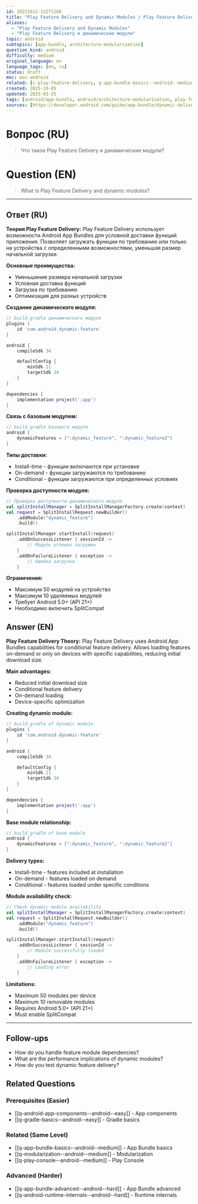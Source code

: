 ```yaml
---
id: 20251012-12271166
title: "Play Feature Delivery and Dynamic Modules / Play Feature Delivery и динамические модули"
aliases:
  - "Play Feature Delivery and Dynamic Modules"
  - "Play Feature Delivery и динамические модули"
topic: android
subtopics: [app-bundle, architecture-modularization]
question_kind: android
difficulty: medium
original_language: en
language_tags: [en, ru]
status: draft
moc: moc-android
related: [c-play-feature-delivery, q-app-bundle-basics--android--medium, q-modularization--android--medium]
created: 2025-10-05
updated: 2025-01-25
tags: [android/app-bundle, android/architecture-modularization, play-feature-delivery, dynamic-modules, app-bundle, modularization, difficulty/medium]
sources: [https://developer.android.com/guide/app-bundle/dynamic-delivery]
---
```


# Вопрос (RU)
> Что такое Play Feature Delivery и динамические модули?

# Question (EN)
> What is Play Feature Delivery and dynamic modules?

---

## Ответ (RU)

**Теория Play Feature Delivery:**
Play Feature Delivery использует возможности Android App Bundles для условной доставки функций приложения. Позволяет загружать функции по требованию или только на устройства с определенными возможностями, уменьшая размер начальной загрузки.

**Основные преимущества:**
- Уменьшение размера начальной загрузки
- Условная доставка функций
- Загрузка по требованию
- Оптимизация для разных устройств

**Создание динамического модуля:**
```groovy
// build.gradle динамического модуля
plugins {
    id 'com.android.dynamic-feature'
}

android {
    compileSdk 34

    defaultConfig {
        minSdk 21
        targetSdk 34
    }
}

dependencies {
    implementation project(':app')
}
```

**Связь с базовым модулем:**
```groovy
// build.gradle базового модуля
android {
    dynamicFeatures = [":dynamic_feature", ":dynamic_feature2"]
}
```

**Типы доставки:**
- Install-time - функции включаются при установке
- On-demand - функции загружаются по требованию
- Conditional - функции загружаются при определенных условиях

**Проверка доступности модуля:**
```kotlin
// Проверка доступности динамического модуля
val splitInstallManager = SplitInstallManagerFactory.create(context)
val request = SplitInstallRequest.newBuilder()
    .addModule("dynamic_feature")
    .build()

splitInstallManager.startInstall(request)
    .addOnSuccessListener { sessionId ->
        // Модуль успешно загружен
    }
    .addOnFailureListener { exception ->
        // Ошибка загрузки
    }
```

**Ограничения:**
- Максимум 50 модулей на устройство
- Максимум 10 удаляемых модулей
- Требует Android 5.0+ (API 21+)
- Необходимо включить SplitCompat

## Answer (EN)

**Play Feature Delivery Theory:**
Play Feature Delivery uses Android App Bundles capabilities for conditional feature delivery. Allows loading features on-demand or only on devices with specific capabilities, reducing initial download size.

**Main advantages:**
- Reduced initial download size
- Conditional feature delivery
- On-demand loading
- Device-specific optimization

**Creating dynamic module:**
```groovy
// build.gradle of dynamic module
plugins {
    id 'com.android.dynamic-feature'
}

android {
    compileSdk 34

    defaultConfig {
        minSdk 21
        targetSdk 34
    }
}

dependencies {
    implementation project(':app')
}
```

**Base module relationship:**
```groovy
// build.gradle of base module
android {
    dynamicFeatures = [":dynamic_feature", ":dynamic_feature2"]
}
```

**Delivery types:**
- Install-time - features included at installation
- On-demand - features loaded on demand
- Conditional - features loaded under specific conditions

**Module availability check:**
```kotlin
// Check dynamic module availability
val splitInstallManager = SplitInstallManagerFactory.create(context)
val request = SplitInstallRequest.newBuilder()
    .addModule("dynamic_feature")
    .build()

splitInstallManager.startInstall(request)
    .addOnSuccessListener { sessionId ->
        // Module successfully loaded
    }
    .addOnFailureListener { exception ->
        // Loading error
    }
```

**Limitations:**
- Maximum 50 modules per device
- Maximum 10 removable modules
- Requires Android 5.0+ (API 21+)
- Must enable SplitCompat

---

## Follow-ups

- How do you handle feature module dependencies?
- What are the performance implications of dynamic modules?
- How do you test dynamic feature delivery?

## Related Questions

### Prerequisites (Easier)
- [[q-android-app-components--android--easy]] - App components
- [[q-gradle-basics--android--easy]] - Gradle basics

### Related (Same Level)
- [[q-app-bundle-basics--android--medium]] - App Bundle basics
- [[q-modularization--android--medium]] - Modularization
- [[q-play-console--android--medium]] - Play Console

### Advanced (Harder)
- [[q-app-bundle-advanced--android--hard]] - App Bundle advanced
- [[q-android-runtime-internals--android--hard]] - Runtime internals
